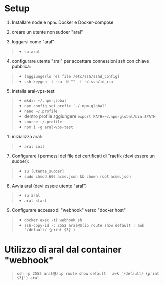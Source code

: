 # Setup

1. Installare node e npm. Docker e Docker-compose

2. creare un utente non sudoer "aral"

3. loggarsi come "aral"
>   - `su aral`

4. configurare utente "aral" per accettare connessioni ssh con chiave pubblica: 
>   - `[aggiungerlo nel file /etc/ssh/sshd_config]`
>   - `ssh-keygen -t rsa -N "" -f ~/.ssh/id_rsa`

5. installa aral-vps-test: 
>   - `mkdir ~/.npm-global`
>   - `npm config set prefix '~/.npm-global'`
>   - `nano ~/.profile`
>   - dentro profile aggiungere `export PATH=~/.npm-global/bin:$PATH`
>   - `source ~/.profile`
>   - `npm i -g aral-vps-test`


1. inizializza aral: 
>   - `aral init`

7. Configurare i permessi del file dei certificati di Traefik (devi essere un sudoer): 
>   - `su [utente_sudoer]`
>   - `sudo chmod 600 acme.json && chown root acme.json`

8. Avvia aral (devi essere utente "aral")
>   - `su aral`
>   - `aral start`

9. Configurare accesso di "webhook" verso "docker host"
>   - `docker exec -ti webhook sh`
>   - `ssh-copy-id -p 2552 aral@$(ip route show default | awk '/default/ {print $3}')`

# Utilizzo di aral dal container "webhook"
> `ssh -p 2552 aral@$(ip route show default | awk '/default/ {print $3}') aral`
